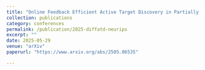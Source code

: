 ```yaml
---
title: "Online Feedback Efficient Active Target Discovery in Partially Observable Environments"
collection: publications
category: conferences
permalink: /publication/2025-diffatd-neurips
excerpt: ""
date: 2025-05-29
venue: "arXiv"
paperurl: "https://www.arxiv.org/abs/2505.06535"

---
```

